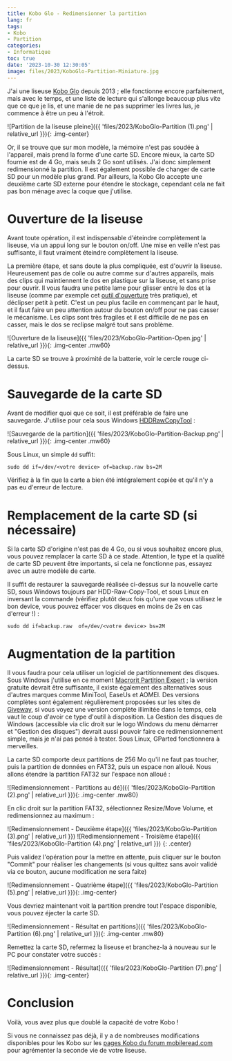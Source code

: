 ```yaml
---
title: Kobo Glo - Redimensionner la partition
lang: fr
tags:
- Kobo
- Partition
categories:
- Informatique
toc: true
date: '2023-10-30 12:30:05'
image: files/2023/KoboGlo-Partition-Miniature.jpg
---
```


J'ai une liseuse [Kobo Glo](https://www.lesnumeriques.com/liseuse/fnac-glo-p14415/test.html) depuis 2013 ; elle fonctionne encore parfaitement, mais avec le temps, et une liste de lecture qui s'allonge beaucoup plus vite que ce que je lis, et une manie de ne pas supprimer les livres lus, je commence à être un peu à l'étroit. 

![Partition de la liseuse pleine]({{ 'files/2023/KoboGlo-Partition (1).png' | relative_url }}){: .img-center}

Or, il se trouve que sur mon modèle, la mémoire n'est pas soudée à l'appareil, mais prend la forme d'une carte SD. Encore mieux, la carte SD fournie est de 4 Go, mais seuls 2 Go sont utilisés. J'ai donc simplement redimensionné la partition. Il est également possible de changer de carte SD pour un modèle plus grand. Par ailleurs, la Kobo Glo accepte une deuxième carte SD externe pour étendre le stockage, cependant cela ne fait pas bon ménage avec la coque que j'utilise.

# Ouverture de la liseuse
Avant toute opération, il est indispensable d'éteindre complètement la liseuse, via un appui long sur le bouton on/off. Une mise en veille n'est pas suffisante, il faut vraiment éteindre complètement la liseuse.

La première étape, et sans doute la plus compliquée, est d'ouvrir la liseuse. Heureusement pas de colle ou autre comme sur d'autres appareils, mais des clips qui maintiennent le dos en plastique sur la liseuse, et sans prise pour ouvrir. Il vous faudra une petite lame pour glisser entre le dos et la liseuse (comme par exemple cet [outil d'ouverture](https://www.amazon.fr/MMOBIEL%C2%AE-Inoxydable-antid%C3%A9rapant-r%C3%A9parations-Smartphone/dp/B01MFC7DMJ/?th=1) très pratique), et déclipser petit à petit. C'est un peu plus facile en commençant par le haut, et il faut faire un peu attention autour du bouton on/off pour ne pas casser le mécanisme. Les clips sont très fragiles et il est difficile de ne pas en casser, mais le dos se reclipse malgré tout sans problème.

![Ouverture de la liseuse]({{ 'files/2023/KoboGlo-Partition-Open.jpg' | relative_url }}){: .img-center .mw60}

La carte SD se trouve à proximité de la batterie, voir le cercle rouge ci-dessus.

# Sauvegarde de la carte SD
Avant de modifier quoi que ce soit, il est préférable de faire une sauvegarde.  J'utilise pour cela sous Windows [HDDRawCopyTool](https://hddguru.com/software/HDD-Raw-Copy-Tool/) :

![Sauvegarde de la partition]({{ 'files/2023/KoboGlo-Partition-Backup.png' | relative_url }}){: .img-center .mw60}

Sous Linux, un simple `dd` suffit:
```
sudo dd if=/dev/<votre device> of=backup.raw bs=2M
```
Vérifiez à la fin que la carte a bien été intégralement copiée et qu'il n'y a pas eu d'erreur de lecture.

# Remplacement de la carte SD (si nécessaire)
Si la carte SD d'origine n'est pas de 4 Go, ou si vous souhaitez encore plus, vous pouvez remplacer la carte SD à ce stade. Attention, le type et la qualité de carte SD peuvent être importants, si cela ne fonctionne pas, essayez avec un autre modèle de carte.

Il suffit de restaurer la sauvegarde réalisée ci-dessus sur la nouvelle carte SD, sous Windows toujours par HDD-Raw-Copy-Tool, et sous Linux en inversant la commande (vérifiez plutôt deux fois qu'une que vous utilisez le bon device, vous pouvez effacer vos disques en moins de 2s en cas d'erreur !) :
```
sudo dd if=backup.raw  of=/dev/<votre device> bs=2M
```

# Augmentation de la partition
Il vous faudra pour cela utiliser un logiciel de partitionnement des disques. Sous Windows j'utilise en ce moment [Macrorit Partition Expert](https://macrorit.com/fr/partition-expert/free-edition.html) ; la version gratuite devrait être suffisante, il existe également des alternatives sous d'autres marques comme MiniTool, EaseUs et AOMEI. Des versions complètes sont également régulièrement proposées sur les sites de [Giveway](https://giveawayradar.weebly.com/), si vous voyez une version complète illimitée dans le temps, cela vaut le coup d'avoir ce type d'outil à disposition. La Gestion des disques de Windows (accessible via clic droit sur le logo Windows du menu démarrer et "Gestion des disques") devrait aussi pouvoir faire ce redimensionnement simple, mais je n'ai pas pensé à tester. Sous Linux, GParted fonctionnera à merveilles.

La carte SD comporte deux partitions de 256 Mo qu'il ne faut pas toucher, puis la partition de données en FAT32, puis un espace non alloué. Nous allons étendre la partition FAT32 sur l'espace non alloué :

![Redimensionnement - Partitions au dé]({{ 'files/2023/KoboGlo-Partition (2).png' | relative_url }}){: .img-center .mw80}

En clic droit sur la partition FAT32, sélectionnez Resize/Move Volume, et redimensionnez au maximum :

![Redimensionnement - Deuxième étape]({{ 'files/2023/KoboGlo-Partition (3).png' | relative_url }}) ![Redimensionnement - Troisième étape]({{ 'files/2023/KoboGlo-Partition (4).png' | relative_url }})
{: .center}

Puis validez l'opération pour la mettre en attente, puis cliquer sur le bouton "Commit" pour réaliser les changements (si vous quittez sans avoir validé via ce bouton, aucune modification ne sera faite)

![Redimensionnement - Quatrième étape]({{ 'files/2023/KoboGlo-Partition (5).png' | relative_url }}){: .img-center}

Vous devriez maintenant voit la partition prendre tout l'espace disponible, vous pouvez éjecter la carte SD.

![Redimensionnement - Résultat en partitions]({{ 'files/2023/KoboGlo-Partition (6).png' | relative_url }}){: .img-center .mw80}

Remettez la carte SD, refermez la liseuse et branchez-la à nouveau sur le PC pour constater votre succès :

![Redimensionnement - Résultat]({{ 'files/2023/KoboGlo-Partition (7).png' | relative_url }}){: .img-center}
 
# Conclusion

Voilà, vous avez plus que doublé la capacité de votre Kobo ! 

Si vous ne connaissez pas déjà, il y a de nombreuses modifications disponibles pour les Kobo sur les [pages Kobo du forum mobileread.com](https://www.mobileread.com/forums/forumdisplay.php?f=223) pour agrémenter la seconde vie de votre liseuse.
